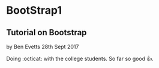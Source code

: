 # BootStrap1
## Tutorial on Bootstrap
by Ben Evetts 28th Sept 2017

Doing :octicat: with the college students. So far so good :+1:.
